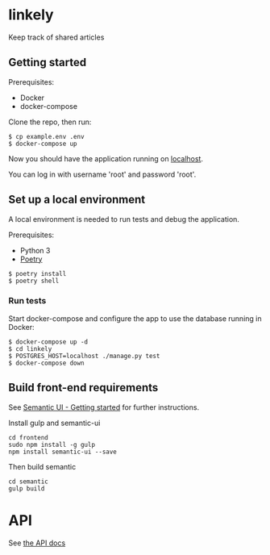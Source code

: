 # linkely
Keep track of shared articles

## Getting started

Prerequisites:

* Docker
* docker-compose

Clone the repo, then run:

```
$ cp example.env .env
$ docker-compose up
```

Now you should have the application running on [localhost](http://localhost).

You can log in with username 'root' and password 'root'.

## Set up a local environment

A local environment is needed to run tests and debug the application.

Prerequisites:

* Python 3
* [Poetry][poetry]


```
$ poetry install
$ poetry shell
```

### Run tests

Start docker-compose and configure the app to use the database running in Docker:  

```
$ docker-compose up -d
$ cd linkely
$ POSTGRES_HOST=localhost ./manage.py test
$ docker-compose down
```

## Build front-end requirements

See [Semantic UI - Getting started](https://semantic-ui.com/introduction/getting-started.html) for further instructions.

Install gulp and semantic-ui

```
cd frontend
sudo npm install -g gulp
npm install semantic-ui --save
```

Then build semantic

```
cd semantic
gulp build
```


# API

See [the API docs][apidocs]


[poetry]: https://python-poetry.org/
[apidocs]: api.md
